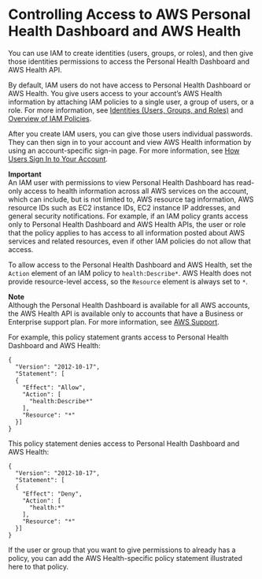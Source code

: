# Controlling Access to AWS Personal Health Dashboard and AWS Health<a name="controlling-access"></a>

You can use IAM to create identities \(users, groups, or roles\), and then give those identities permissions to access the Personal Health Dashboard and AWS Health API\.

By default, IAM users do not have access to Personal Health Dashboard or AWS Health\. You give users access to your account’s AWS Health information by attaching IAM policies to a single user, a group of users, or a role\. For more information, see [Identities \(Users, Groups, and Roles\)](http://docs.aws.amazon.com/IAM/latest/UserGuide/id.html) and [Overview of IAM Policies](http://docs.aws.amazon.com/IAM/latest/UserGuide/PoliciesOverview.html)\.

After you create IAM users, you can give those users individual passwords\. They can then sign in to your account and view AWS Health information by using an account\-specific sign\-in page\. For more information, see [How Users Sign In to Your Account](http://docs.aws.amazon.com/IAM/latest/UserGuide/getting-started_how-users-sign-in.html)\.

**Important**  
An IAM user with permissions to view Personal Health Dashboard has read\-only access to health information across all AWS services on the account, which can include, but is not limited to, AWS resource tag information, AWS resource IDs such as EC2 instance IDs, EC2 instance IP addresses, and general security notifications\. For example, if an IAM policy grants access only to Personal Health Dashboard and AWS Health APIs, the user or role that the policy applies to has access to all information posted about AWS services and related resources, even if other IAM policies do not allow that access\.

To allow access to the Personal Health Dashboard and AWS Health, set the `Action` element of an IAM policy to `health:Describe*`\. AWS Health does not provide resource\-level access, so the `Resource` element is always set to `*`\. 

**Note**  
Although the Personal Health Dashboard is available for all AWS accounts, the AWS Health API is available only to accounts that have a Business or Enterprise support plan\. For more information, see [AWS Support](https://aws.amazon.com/premiumsupport/)\.

For example, this policy statement grants access to Personal Health Dashboard and AWS Health:

```
{
  "Version": "2012-10-17",
  "Statement": [
  {
    "Effect": "Allow",
    "Action": [
      "health:Describe*"
    ],
    "Resource": "*"
  }]
}
```

This policy statement denies access to Personal Health Dashboard and AWS Health:

```
{
  "Version": "2012-10-17",
  "Statement": [
  {
    "Effect": "Deny",
    "Action": [
      "health:*"
    ],
    "Resource": "*"
  }]
}
```

If the user or group that you want to give permissions to already has a policy, you can add the AWS Health\-specific policy statement illustrated here to that policy\. 